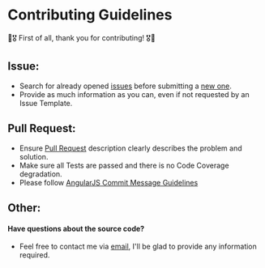 # Contributing Guidelines
:confetti_ball::medal_military: First of all, thank you for contributing! :medal_military::confetti_ball:

## Issue:
- Search for already opened [issues](https://github.com/anton-yurchenko/dns-exporter/issues) before submitting a [new one](https://github.com/anton-yurchenko/dns-exporter/issues/new/choose).
- Provide as much information as you can, even if not requested by an Issue Template.

## Pull Request:
- Ensure [Pull Request](https://github.com/anton-yurchenko/dns-exporter/pulls) description clearly describes the problem and solution.
- Make sure all Tests are passed and there is no Code Coverage degradation.
- Please follow [AngularJS Commit Message Guidelines](https://github.com/angular/angular/blob/master/CONTRIBUTING.md#-commit-message-guidelines)

## Other:
#### Have questions about the source code?
- Feel free to contact me via [email](mailto:anton.doar+dns.exporter@gmail.com), I'll be glad to provide any information required.